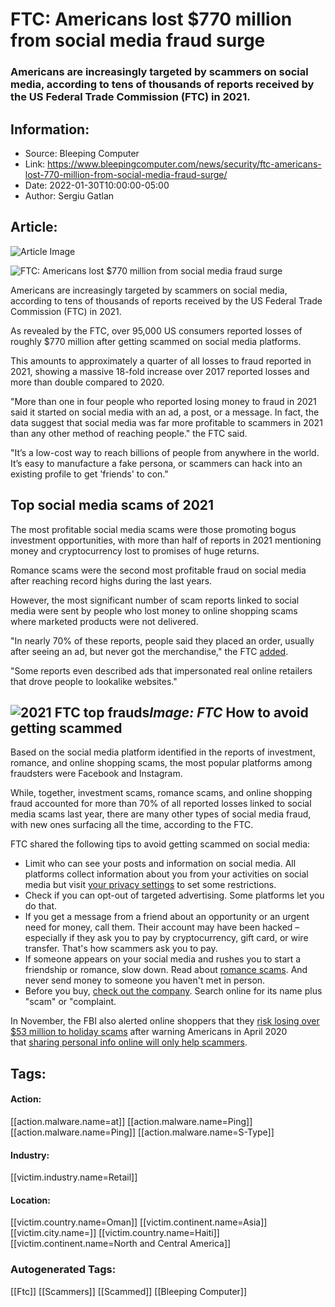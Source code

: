 # FTC: Americans lost $770 million from social media fraud surge
### Americans are increasingly targeted by scammers on social media, according to tens of thousands of reports received by the US Federal Trade Commission (FTC) in 2021.

## Information:
+ Source: Bleeping Computer
+ Link: https://www.bleepingcomputer.com/news/security/ftc-americans-lost-770-million-from-social-media-fraud-surge/
+ Date: 2022-01-30T10:00:00-05:00
+ Author: Sergiu Gatlan


## Article:
![Article Image](https://www.bleepstatic.com/content/hl-images/2021/09/01/Stressed.jpg)

![FTC: Americans lost $770 million from social media fraud surge](https://www.bleepstatic.com/content/hl-images/2021/09/01/Stressed.jpg)


Americans are increasingly targeted by scammers on social media, according to tens of thousands of reports received by the US Federal Trade Commission (FTC) in 2021.


As revealed by the FTC, over 95,000 US consumers reported losses of roughly $770 million after getting scammed on social media platforms.


This amounts to approximately a quarter of all losses to fraud reported in 2021, showing a massive 18-fold increase over 2017 reported losses and more than double compared to 2020.


"More than one in four people who reported losing money to fraud in 2021 said it started on social media with an ad, a post, or a message. In fact, the data suggest that social media was far more profitable to scammers in 2021 than any other method of reaching people." the FTC said.


"It’s a low-cost way to reach billions of people from anywhere in the world. It’s easy to manufacture a fake persona, or scammers can hack into an existing profile to get 'friends' to con."


Top social media scams of 2021
------------------------------


The most profitable social media scams were those promoting bogus investment opportunities, with more than half of reports in 2021 mentioning money and cryptocurrency lost to promises of huge returns.


Romance scams were the second most profitable fraud on social media after reaching record highs during the last years.


However, the most significant number of scam reports linked to social media were sent by people who lost money to online shopping scams where marketed products were not delivered.


"In nearly 70% of these reports, people said they placed an order, usually after seeing an ad, but never got the merchandise," the FTC [added](http://www.ftc.gov/news-events/blogs/data-spotlight/2022/01/social-media-gold-mine-scammers-2021).


"Some reports even described ads that impersonated real online retailers that drove people to lookalike websites."



![2021 FTC top frauds](https://www.bleepstatic.com/images/news/u/1109292/2022/2021_FTC_top_frauds.png)*Image: FTC*
How to avoid getting scammed
----------------------------


Based on the social media platform identified in the reports of investment, romance, and online shopping scams, the most popular platforms among fraudsters were Facebook and Instagram.


While, together, investment scams, romance scams, and online shopping fraud accounted for more than 70% of all reported losses linked to social media scams last year, there are many other types of social media fraud, with new ones surfacing all the time, according to the FTC.


FTC shared the following tips to avoid getting scammed on social media:


* Limit who can see your posts and information on social media. All platforms collect information about you from your activities on social media but visit [your privacy settings](https://www.consumer.ftc.gov/articles/how-protect-your-privacy-apps) to set some restrictions.
* Check if you can opt-out of targeted advertising. Some platforms let you do that.
* If you get a message from a friend about an opportunity or an urgent need for money, call them. Their account may have been hacked – especially if they ask you to pay by cryptocurrency, gift card, or wire transfer. That's how scammers ask you to pay.
* If someone appears on your social media and rushes you to start a friendship or romance, slow down. Read about [romance scams](https://www.consumer.ftc.gov/articles/what-you-need-know-about-romance-scams). And never send money to someone you haven't met in person.
* Before you buy, [check out the company](https://www.consumer.ftc.gov/articles/0020-shopping-online). Search online for its name plus "scam" or "complaint.

In November, the FBI also alerted online shoppers that they [risk losing over $53 million to holiday scams](https://www.bleepingcomputer.com/news/security/fbi-online-shoppers-risk-losing-over-53m-to-holiday-scams/) after warning Americans in April 2020 that [sharing personal info online will only help scammers](https://www.bleepingcomputer.com/news/security/fbi-says-that-sharing-personal-info-online-only-helps-scammers/). 





## Tags:

#### Action:
[[action.malware.name=at]] [[action.malware.name=Ping]] [[action.malware.name=Ping]] [[action.malware.name=S-Type]]

#### Industry:
[[victim.industry.name=Retail]]

#### Location:
[[victim.country.name=Oman]] [[victim.continent.name=Asia]] [[victim.city.name=]] [[victim.country.name=Haiti]] [[victim.continent.name=North and Central America]]

### Autogenerated Tags:
[[Ftc]] [[Scammers]] [[Scammed]] [[Bleeping Computer]]

